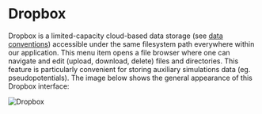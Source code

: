 <!-- TODO: GM to revise the page -->

# Dropbox

Dropbox is a limited-capacity cloud-based data storage (see [data conventions](/data/convention/non-structured.md/#dropbox-directory)) accessible under the same filesystem path everywhere within our application. This menu item opens a file browser where one can navigate and edit (upload, download, delete) files and directories. This feature is particularly convenient for storing auxiliary simulations data (eg. pseudopotentials). The image below shows the general appearance of this Dropbox interface: 

![Dropbox](/images/Dropbox.png "Dropbox")
